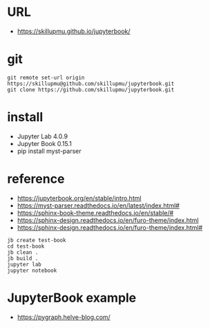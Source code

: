 # URL
  - https://skillupmu.github.io/jupyterbook/


# git
``` 
git remote set-url origin https://skillupmu@github.com/skillupmu/jupyterbook.git
git clone https://github.com/skillupmu/jupyterbook.git
```


# install
 - Jupyter Lab 4.0.9
 - Jupyter Book 0.15.1
 - pip install myst-parser


# reference

 - https://jupyterbook.org/en/stable/intro.html
 - https://myst-parser.readthedocs.io/en/latest/index.html#
 - https://sphinx-book-theme.readthedocs.io/en/stable/#
 - https://sphinx-design.readthedocs.io/en/furo-theme/index.html
 - https://sphinx-design.readthedocs.io/en/furo-theme/index.html#

``` 
jb create test-book
cd test-book
jb clean .
jb build .
jupyter lab
jupyter notebook
```

# JupyterBook example

 - https://pygraph.helve-blog.com/
